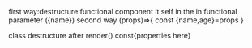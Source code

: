 first way:destructure functional component it self in the  in functional parameter ({name})
second way (props)=>{
    const {name,age}=props
}

class destructure 
after render()
const{properties here}